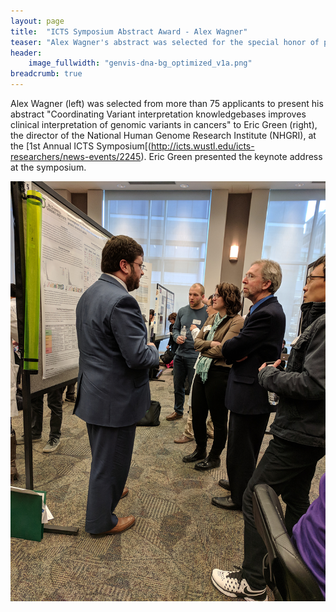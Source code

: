 ```yaml
---
layout: page
title:  "ICTS Symposium Abstract Award - Alex Wagner"
teaser: "Alex Wagner's abstract was selected for the special honor of presentation to Eric Green (Director, NHGRI) at the ICTS Symposium at WashU"
header:
    image_fullwidth: "genvis-dna-bg_optimized_v1a.png"
breadcrumb: true
---
```


Alex Wagner (left) was selected from more than 75 applicants to present his abstract "Coordinating Variant interpretation knowledgebases improves clinical interpretation of genomic variants in cancers" to Eric Green (right), the director of the National Human Genome Research Institute (NHGRI), at the [1st Annual ICTS Symposium[(http://icts.wustl.edu/icts-researchers/news-events/2245). Eric Green presented the keynote address at the symposium.
<div class="row">
    <div class="small-12 columns">
        <img src="/assets/img/news/AlexWagner_ICTS_EricGreen.png">
    </div>
</div>
